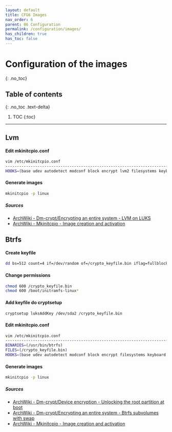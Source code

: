```yaml
---
layout: default
title: CFG6 Images
nav_order: 6
parent: 06 Configuration
permalink: /configuration/images/
has_children: true
has_toc: false
---
```


# Configuration of the images
{: .no_toc}

## Table of contents
{: .no_toc .text-delta}

1. TOC
{:toc}

---

## Lvm

#### Edit mkinitcpio.conf

```bash
vim /etc/mkinitcpio.conf
----------------------------------------------------------------------------------------
HOOKS=(base udev autodetect modconf block encrypt lvm2 filesystems keyboard keymap fsck)
```

#### Generate images

```bash
mkinitcpio -p linux
```

##### Sources
- [ArchWiki - Dm-crypt/Encrypting an entire system - LVM on LUKS](https://wiki.archlinux.org/index.php/Dm-crypt/Encrypting_an_entire_system#LVM_on_LUKS)
- [ArchWiki - Mkinitcpio - Image creation and activation](https://wiki.archlinux.org/index.php/Mkinitcpio#Image_creation_and_activation)

## Btrfs

#### Create keyfile

```bash
dd bs=512 count=4 if=/dev/random of=/crypto_keyfile.bin iflag=fullblock
```

#### Change permissions

```bash
chmod 600 /crypto_keyfile.bin
chmod 600 /boot/initramfs-linux*
```

#### Add keyfile do cryptsetup

```bash
cryptsetup luksAddKey /dev/sda2 /crypto_keyfile.bin
```

#### Edit mkinitcpio.conf

```bash
vim /etc/mkinitcpio.conf
-----------------------------------------------------------------------------------
BINARIES=(/usr/bin/btrfs)
FILES=(/crypto_keyfile.bin)
HOOKS=(base udev autodetect modconf block encrypt filesystems keyboard keymap fsck)
```

#### Generate images

```bash
mkinitcpio -p linux
```

##### Sources
- [ArchWiki - Dm-crypt/Device encryption - Unlocking the root partition at boot](https://wiki.archlinux.org/index.php/Dm-crypt/Device_encryption#Unlocking_the_root_partition_at_boot)
- [ArchWiki - Dm-crypt/Encrypting an entire system - Btrfs subvolumes with swap](https://wiki.archlinux.org/index.php/Dm-crypt/Encrypting_an_entire_system#Btrfs_subvolumes_with_swap)
- [ArchWiki - Mkinitcpio - Image creation and activation](https://wiki.archlinux.org/index.php/Mkinitcpio#Image_creation_and_activation)
